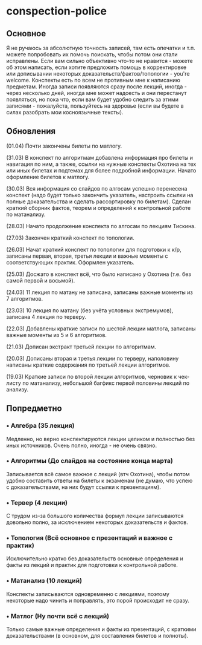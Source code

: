 # conspection-police

## Основное

Я не ручаюсь за абсолютную точность записей, там есть опечатки и т.п. можете попробовать их помочь поискать,
чтобы потом они стали исправлены. Если вам сильно объективно что-то не нравится - можете об этом написать, если хотите предложить помощь в корректировке или дописывании некоторых доказательств/фактов/топологии - you're welcome. 
Конспекты есть по всем не противным мне к написанию предметам. Иногда записи
появляются сразу после лекций, иногда - через несколько дней, иногда мне может надоесть и они перестанут 
появляться, но пока что, если вам будет удобно следить за этими записями - пожалуйста, пользуйтесь на здоровье
(если вы будете в силах разобрать мои косноязычные тексты).

## Обновления

(01.04) Почти закончены билеты по матлогу.

(31.03) В конспект по алгоритмам добавлена информация про билеты и навигация по ним, а также, ссылки на нужные конспекты Охотина на тех или иных билетах и подтемах для более подробной информации. Начато оформление билетов к матлогу.

(30.03) Вся информация со слайдов по алгосам успешно перенесена конспект (надо будет только закончить указатель, настроить ссылки на полные доказательства и сделать рассортировку по билетам). Сделан краткий сборник фактов, теорем и определений к контрольной работе по матанализу. 

(28.03) Начато продолжение конспекта по алгосам по лекциям Тискина.

(27.03) Закончен краткий конспект по топологии.

(26.03) Начат краткий конспект по топологии для подготовки к к/р, записаны первая, вторая, третья лекции и важные моменты с соответствующих практик. Оформлен указатель.

(25.03) Досжато в конспект всё, что было написано у Охотина (т.е. без самой первой и восьмой).

(24.03) 11 лекция по матану не записана, записаны важные моменты из 7 алгоритмов.

(23.03) 10 лекция по матану (без учёта условных экстремумов), записана 4 лекция по терверу.

(22.03) Добавлены краткие записи по шестой лекции матлога, записаны важные моменты из 5 и 6 алгоритмов.

(21.03) Дописан экстракт третьей лекции по алгоритмам. 

(20.03) Дописаны вторая и третья лекции по терверу, наполовину написаны краткие содержания по третьей лекции алгоритмов.

(19.03) Краткие записи по второй лекции алгоритмов, черновик к чек-листу по матанализу, небольшой багфикс первой половины лекций по анализу.

## Попредметно

### • Алгебра (35 лекция)

Медленно, но верно конспектируются лекции целиком и полностью без иных источников. Очень полно, иногда - не очень связно.

### • Алгоритмы (До слайдов на состояние конца марта)

Записывается всё самое важное с лекций (втч Охотина), чтобы потом удобно составить ответы на билеты к экзаменам (не думаю, что успею с доказательствами, на них будут ссылки к презентациям).

### • Тервер (4 лекции)

С трудом из-за большого количества формул лекции записываются довольно полно, за исключением некоторых доказательств и фактов.

### • Топология (Всё основное с презентаций и важное с практик)

Исключительно кратко без доказательств основные определения и факты из лекций и практик для подготовки к контрольной работе.

### • Матанализ (10 лекций)

Конспекты записываются одновременно с лекциями, поэтому некоторые надо чинить и поправлять, это порой происходит не сразу.

### • Матлог (Ну почти всё с лекций)

Только самые важные определения и факты из презентаций, с краткими доказательствами (в основном, для составления билетов и полноты).

